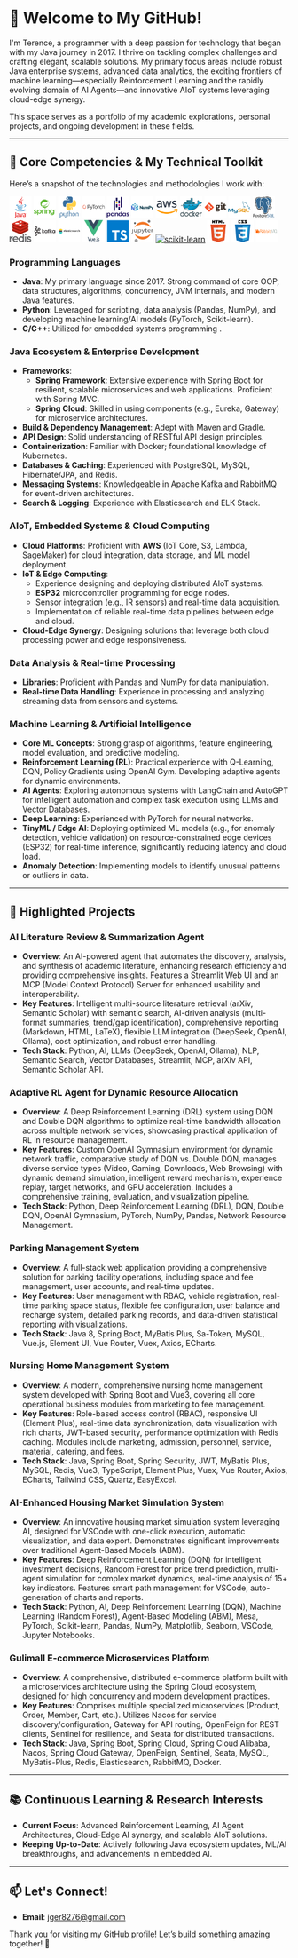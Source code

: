 # 👋 Welcome to My GitHub!

I'm Terence, a programmer with a deep passion for technology that began with my Java journey in 2017. I thrive on tackling complex challenges and crafting elegant, scalable solutions. My primary focus areas include robust Java enterprise systems, advanced data analytics, the exciting frontiers of machine learning—especially Reinforcement Learning and the rapidly evolving domain of AI Agents—and innovative AIoT systems leveraging cloud-edge synergy.

This space serves as a portfolio of my academic explorations, personal projects, and ongoing development in these fields.

---

## 🔧 Core Competencies & My Technical Toolkit

Here’s a snapshot of the technologies and methodologies I work with:

<p align="left">
<a href="https://www.oracle.com/java/" target="_blank" rel="noreferrer"><img src="https://raw.githubusercontent.com/devicons/devicon/master/icons/java/java-original-wordmark.svg" alt="java" width="40" height="40"/></a>
<a href="https://spring.io/" target="_blank" rel="noreferrer"><img src="https://raw.githubusercontent.com/devicons/devicon/master/icons/spring/spring-original-wordmark.svg" alt="spring" width="40" height="40"/></a>
<a href="https://www.python.org" target="_blank" rel="noreferrer"><img src="https://raw.githubusercontent.com/devicons/devicon/master/icons/python/python-original-wordmark.svg" alt="python" width="40" height="40"/></a>
<a href="https://pytorch.org/" target="_blank" rel="noreferrer"><img src="https://raw.githubusercontent.com/devicons/devicon/master/icons/pytorch/pytorch-original-wordmark.svg" alt="pytorch" width="40" height="40"/></a>
<a href="https://pandas.pydata.org/" target="_blank" rel="noreferrer"><img src="https://raw.githubusercontent.com/devicons/devicon/master/icons/pandas/pandas-original-wordmark.svg" alt="pandas" width="40" height="40"/></a>
<a href="https://numpy.org/" target="_blank" rel="noreferrer"><img src="https://raw.githubusercontent.com/devicons/devicon/master/icons/numpy/numpy-original-wordmark.svg" alt="numpy" width="40" height="40"/></a>
<a href="https://aws.amazon.com" target="_blank" rel="noreferrer"><img src="https://raw.githubusercontent.com/devicons/devicon/master/icons/amazonwebservices/amazonwebservices-original-wordmark.svg" alt="aws" width="40" height="40"/></a>
<a href="https://www.docker.com/" target="_blank" rel="noreferrer"><img src="https://raw.githubusercontent.com/devicons/devicon/master/icons/docker/docker-original-wordmark.svg" alt="docker" width="40" height="40"/></a>
<a href="https://git-scm.com/" target="_blank" rel="noreferrer"><img src="https://raw.githubusercontent.com/devicons/devicon/master/icons/git/git-original-wordmark.svg" alt="git" width="40" height="40"/></a>
<a href="https://www.mysql.com/" target="_blank" rel="noreferrer"><img src="https://raw.githubusercontent.com/devicons/devicon/master/icons/mysql/mysql-original-wordmark.svg" alt="mysql" width="40" height="40"/></a>
<a href="https://www.postgresql.org" target="_blank" rel="noreferrer"><img src="https://raw.githubusercontent.com/devicons/devicon/master/icons/postgresql/postgresql-original-wordmark.svg" alt="postgresql" width="40" height="40"/></a>
<a href="https://redis.io" target="_blank" rel="noreferrer"><img src="https://raw.githubusercontent.com/devicons/devicon/master/icons/redis/redis-original-wordmark.svg" alt="redis" width="40" height="40"/></a>
<a href="https://kafka.apache.org/" target="_blank" rel="noreferrer"><img src="https://raw.githubusercontent.com/devicons/devicon/master/icons/apachekafka/apachekafka-original-wordmark.svg" alt="kafka" width="40" height="40"/></a>
<a href="https://www.elastic.co/elasticsearch/" target="_blank" rel="noreferrer"><img src="https://raw.githubusercontent.com/devicons/devicon/master/icons/elasticsearch/elasticsearch-original-wordmark.svg" alt="elasticsearch" width="40" height="40"/></a>
<a href="https://vuejs.org/" target="_blank" rel="noreferrer"><img src="https://raw.githubusercontent.com/devicons/devicon/master/icons/vuejs/vuejs-original-wordmark.svg" alt="vuejs" width="40" height="40"/></a>
<a href="https://www.typescriptlang.org/" target="_blank" rel="noreferrer"><img src="https://raw.githubusercontent.com/devicons/devicon/master/icons/typescript/typescript-original.svg" alt="typescript" width="40" height="40"/></a>
<a href="https://jupyter.org/" target="_blank" rel="noreferrer"><img src="https://raw.githubusercontent.com/devicons/devicon/master/icons/jupyter/jupyter-original-wordmark.svg" alt="jupyter" width="40" height="40"/></a>
<a href="https://scikit-learn.org/" target="_blank" rel="noreferrer"><img src="https://raw.githubusercontent.com/devicons/devicon/master/icons/sklearn/sklearn-original.svg" alt="scikit-learn" width="40" height="40"/></a>
<a href="https://www.w3.org/html/" target="_blank" rel="noreferrer"><img src="https://raw.githubusercontent.com/devicons/devicon/master/icons/html5/html5-original-wordmark.svg" alt="html5" width="40" height="40"/></a>
<a href="https://www.w3schools.com/css/" target="_blank" rel="noreferrer"><img src="https://raw.githubusercontent.com/devicons/devicon/master/icons/css3/css3-original-wordmark.svg" alt="css3" width="40" height="40"/></a>
<a href="https://www.rabbitmq.com" target="_blank" rel="noreferrer"><img src="https://raw.githubusercontent.com/devicons/devicon/master/icons/rabbitmq/rabbitmq-original-wordmark.svg" alt="rabbitmq" width="40" height="40"/></a>
</p>

### Programming Languages
- **Java**: My primary language since 2017. Strong command of core OOP, data structures, algorithms, concurrency, JVM internals, and modern Java features.
- **Python**: Leveraged for scripting, data analysis (Pandas, NumPy), and developing machine learning/AI models (PyTorch, Scikit-learn).
- **C/C++**: Utilized for embedded systems programming .

### Java Ecosystem & Enterprise Development
- **Frameworks**:
  - **Spring Framework**: Extensive experience with Spring Boot for resilient, scalable microservices and web applications. Proficient with Spring MVC.
  - **Spring Cloud**: Skilled in using components (e.g., Eureka, Gateway) for microservice architectures.
- **Build & Dependency Management**: Adept with Maven and Gradle.
- **API Design**: Solid understanding of RESTful API design principles.
- **Containerization**: Familiar with Docker; foundational knowledge of Kubernetes.
- **Databases & Caching**: Experienced with PostgreSQL, MySQL, Hibernate/JPA, and Redis.
- **Messaging Systems**: Knowledgeable in Apache Kafka and RabbitMQ for event-driven architectures.
- **Search & Logging**: Experience with Elasticsearch and ELK Stack.

### AIoT, Embedded Systems & Cloud Computing
- **Cloud Platforms**: Proficient with **AWS** (IoT Core, S3, Lambda, SageMaker) for cloud integration, data storage, and ML model deployment.
- **IoT & Edge Computing**:
  - Experience designing and deploying distributed AIoT systems.
  - **ESP32** microcontroller programming for edge nodes.
  - Sensor integration (e.g., IR sensors) and real-time data acquisition.
  - Implementation of reliable real-time data pipelines between edge and cloud.
- **Cloud-Edge Synergy**: Designing solutions that leverage both cloud processing power and edge responsiveness.

### Data Analysis & Real-time Processing
- **Libraries**: Proficient with Pandas and NumPy for data manipulation.
- **Real-time Data Handling**: Experience in processing and analyzing streaming data from sensors and systems.

### Machine Learning & Artificial Intelligence
- **Core ML Concepts**: Strong grasp of algorithms, feature engineering, model evaluation, and predictive modeling.
- **Reinforcement Learning (RL)**: Practical experience with Q-Learning, DQN, Policy Gradients using OpenAI Gym. Developing adaptive agents for dynamic environments.
- **AI Agents**: Exploring autonomous systems with LangChain and AutoGPT for intelligent automation and complex task execution using LLMs and Vector Databases.
- **Deep Learning**: Experienced with PyTorch for neural networks.
- **TinyML / Edge AI**: Deploying optimized ML models (e.g., for anomaly detection, vehicle validation) on resource-constrained edge devices (ESP32) for real-time inference, significantly reducing latency and cloud load.
- **Anomaly Detection**: Implementing models to identify unusual patterns or outliers in data.

---

## 🌟 Highlighted Projects

### AI Literature Review & Summarization Agent
- **Overview**: An AI-powered agent that automates the discovery, analysis, and synthesis of academic literature, enhancing research efficiency and providing comprehensive insights. Features a Streamlit Web UI and an MCP (Model Context Protocol) Server for enhanced usability and interoperability.
- **Key Features**: Intelligent multi-source literature retrieval (arXiv, Semantic Scholar) with semantic search, AI-driven analysis (multi-format summaries, trend/gap identification), comprehensive reporting (Markdown, HTML, LaTeX), flexible LLM integration (DeepSeek, OpenAI, Ollama), cost optimization, and robust error handling.
- **Tech Stack**: Python, AI, LLMs (DeepSeek, OpenAI, Ollama), NLP, Semantic Search, Vector Databases, Streamlit, MCP, arXiv API, Semantic Scholar API.

### Adaptive RL Agent for Dynamic Resource Allocation
- **Overview**: A Deep Reinforcement Learning (DRL) system using DQN and Double DQN algorithms to optimize real-time bandwidth allocation across multiple network services, showcasing practical application of RL in resource management.
- **Key Features**: Custom OpenAI Gymnasium environment for dynamic network traffic, comparative study of DQN vs. Double DQN, manages diverse service types (Video, Gaming, Downloads, Web Browsing) with dynamic demand simulation, intelligent reward mechanism, experience replay, target networks, and GPU acceleration. Includes a comprehensive training, evaluation, and visualization pipeline.
- **Tech Stack**: Python, Deep Reinforcement Learning (DRL), DQN, Double DQN, OpenAI Gymnasium, PyTorch, NumPy, Pandas, Network Resource Management.

### Parking Management System
- **Overview**: A full-stack web application providing a comprehensive solution for parking facility operations, including space and fee management, user accounts, and real-time updates.
- **Key Features**: User management with RBAC, vehicle registration, real-time parking space status, flexible fee configuration, user balance and recharge system, detailed parking records, and data-driven statistical reporting with visualizations.
- **Tech Stack**: Java 8, Spring Boot, MyBatis Plus, Sa-Token, MySQL, Vue.js, Element UI, Vue Router, Vuex, Axios, ECharts.

### Nursing Home Management System
- **Overview**: A modern, comprehensive nursing home management system developed with Spring Boot and Vue3, covering all core operational business modules from marketing to fee management.
- **Key Features**: Role-based access control (RBAC), responsive UI (Element Plus), real-time data synchronization, data visualization with rich charts, JWT-based security, performance optimization with Redis caching. Modules include marketing, admission, personnel, service, material, catering, and fees.
- **Tech Stack**: Java, Spring Boot, Spring Security, JWT, MyBatis Plus, MySQL, Redis, Vue3, TypeScript, Element Plus, Vuex, Vue Router, Axios, ECharts, Tailwind CSS, Quartz, EasyExcel.

### AI-Enhanced Housing Market Simulation System
- **Overview**: An innovative housing market simulation system leveraging AI, designed for VSCode with one-click execution, automatic visualization, and data export. Demonstrates significant improvements over traditional Agent-Based Models (ABM).
- **Key Features**: Deep Reinforcement Learning (DQN) for intelligent investment decisions, Random Forest for price trend prediction, multi-agent simulation for complex market dynamics, real-time analysis of 15+ key indicators. Features smart path management for VSCode, auto-generation of charts and reports.
- **Tech Stack**: Python, AI, Deep Reinforcement Learning (DQN), Machine Learning (Random Forest), Agent-Based Modeling (ABM), Mesa, PyTorch, Scikit-learn, Pandas, NumPy, Matplotlib, Seaborn, VSCode, Jupyter Notebooks.

### Gulimall E-commerce Microservices Platform
- **Overview**: A comprehensive, distributed e-commerce platform built with a microservices architecture using the Spring Cloud ecosystem, designed for high concurrency and modern development practices.
- **Key Features**: Comprises multiple specialized microservices (Product, Order, Member, Cart, etc.). Utilizes Nacos for service discovery/configuration, Gateway for API routing, OpenFeign for REST clients, Sentinel for resilience, and Seata for distributed transactions.
- **Tech Stack**: Java, Spring Boot, Spring Cloud, Spring Cloud Alibaba, Nacos, Spring Cloud Gateway, OpenFeign, Sentinel, Seata, MySQL, MyBatis-Plus, Redis, Elasticsearch, RabbitMQ, Docker.

---

## 📚 Continuous Learning & Research Interests
- **Current Focus**: Advanced Reinforcement Learning, AI Agent Architectures, Cloud-Edge AI synergy, and scalable AIoT solutions.
- **Keeping Up-to-Date**: Actively following Java ecosystem updates, ML/AI breakthroughs, and advancements in embedded AI.

---

## 📫 Let's Connect!
- **Email**: jger8276@gmail.com


Thank you for visiting my GitHub profile! Let’s build something amazing together! 🚀


